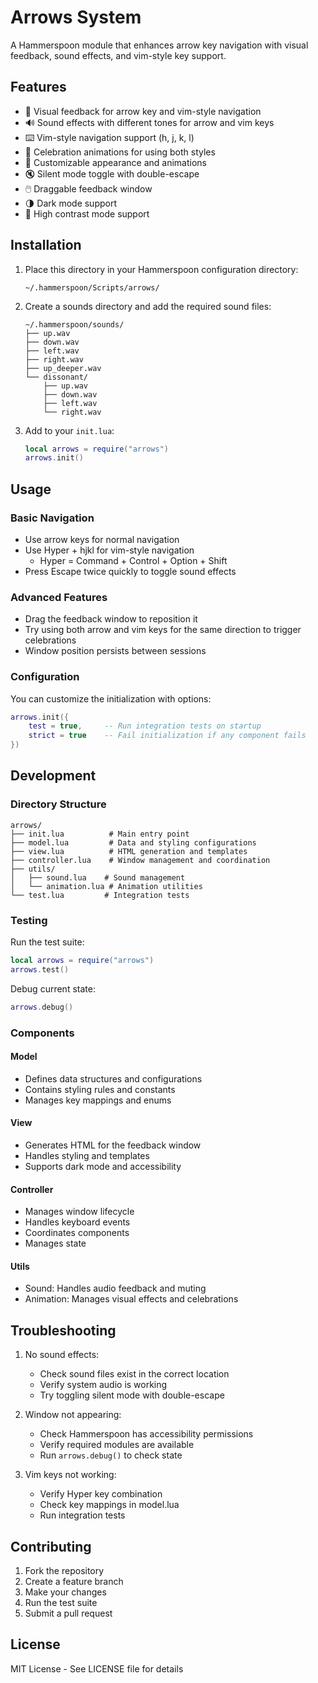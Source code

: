 # Arrows System

A Hammerspoon module that enhances arrow key navigation with visual feedback, sound effects, and vim-style key support.

## Features

- 🎯 Visual feedback for arrow key and vim-style navigation
- 🔊 Sound effects with different tones for arrow and vim keys
- ⌨️ Vim-style navigation support (h, j, k, l)
- 🎉 Celebration animations for using both styles
- 🎨 Customizable appearance and animations
- 🔇 Silent mode toggle with double-escape
- 🖱️ Draggable feedback window
- 🌗 Dark mode support
- 👀 High contrast mode support

## Installation

1. Place this directory in your Hammerspoon configuration directory:
   ```
   ~/.hammerspoon/Scripts/arrows/
   ```

2. Create a sounds directory and add the required sound files:
   ```
   ~/.hammerspoon/sounds/
   ├── up.wav
   ├── down.wav
   ├── left.wav
   ├── right.wav
   ├── up_deeper.wav
   └── dissonant/
       ├── up.wav
       ├── down.wav
       ├── left.wav
       └── right.wav
   ```

3. Add to your `init.lua`:
   ```lua
   local arrows = require("arrows")
   arrows.init()
   ```

## Usage

### Basic Navigation
- Use arrow keys for normal navigation
- Use Hyper + hjkl for vim-style navigation
  - Hyper = Command + Control + Option + Shift
- Press Escape twice quickly to toggle sound effects

### Advanced Features
- Drag the feedback window to reposition it
- Try using both arrow and vim keys for the same direction to trigger celebrations
- Window position persists between sessions

### Configuration
You can customize the initialization with options:
```lua
arrows.init({
    test = true,     -- Run integration tests on startup
    strict = true    -- Fail initialization if any component fails
})
```

## Development

### Directory Structure
```
arrows/
├── init.lua          # Main entry point
├── model.lua         # Data and styling configurations
├── view.lua          # HTML generation and templates
├── controller.lua    # Window management and coordination
├── utils/
│   ├── sound.lua    # Sound management
│   └── animation.lua # Animation utilities
└── test.lua         # Integration tests
```

### Testing
Run the test suite:
```lua
local arrows = require("arrows")
arrows.test()
```

Debug current state:
```lua
arrows.debug()
```

### Components

#### Model
- Defines data structures and configurations
- Contains styling rules and constants
- Manages key mappings and enums

#### View
- Generates HTML for the feedback window
- Handles styling and templates
- Supports dark mode and accessibility

#### Controller
- Manages window lifecycle
- Handles keyboard events
- Coordinates components
- Manages state

#### Utils
- Sound: Handles audio feedback and muting
- Animation: Manages visual effects and celebrations

## Troubleshooting

1. No sound effects:
   - Check sound files exist in the correct location
   - Verify system audio is working
   - Try toggling silent mode with double-escape

2. Window not appearing:
   - Check Hammerspoon has accessibility permissions
   - Verify required modules are available
   - Run `arrows.debug()` to check state

3. Vim keys not working:
   - Verify Hyper key combination
   - Check key mappings in model.lua
   - Run integration tests

## Contributing

1. Fork the repository
2. Create a feature branch
3. Make your changes
4. Run the test suite
5. Submit a pull request

## License

MIT License - See LICENSE file for details 